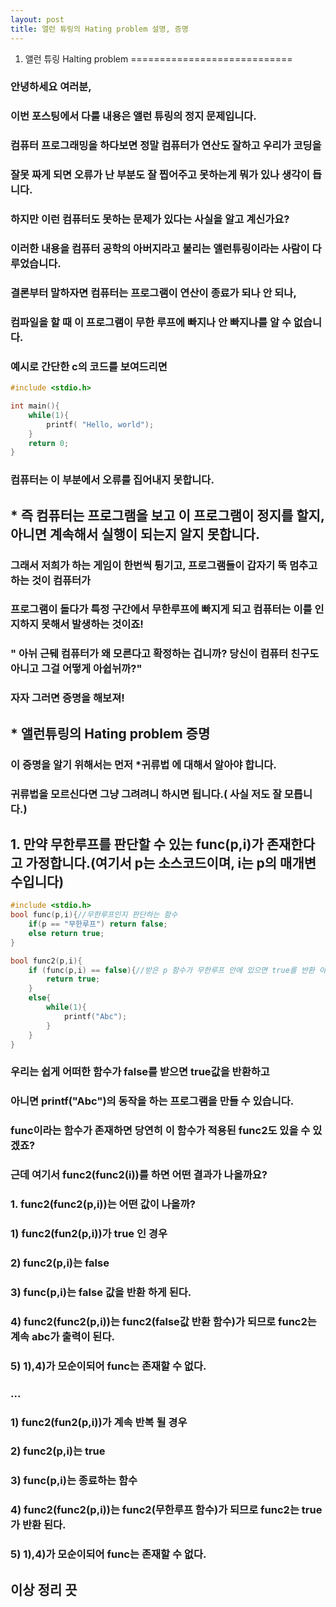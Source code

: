 ```yaml
---
layout: post
title: 앨런 튜링의 Hating problem 설명, 증명
---
```

1. 앨런 튜링 Halting problem
============================
### 안녕하세요 여러분,
### 이번 포스팅에서 다룰 내용은 앨런 튜링의 정지 문제입니다.

### 컴퓨터 프로그래밍을 하다보면 정말 컴퓨터가 연산도 잘하고 우리가 코딩을 
### 잘못 짜게 되면 오류가 난 부분도 잘 찝어주고 못하는게 뭐가 있나 생각이 듭니다.

### 하지만 이런 컴퓨터도 못하는 문제가 있다는 사실을 알고 계신가요?
### 이러한 내용을 컴퓨터 공학의 아버지라고 불리는 앨런튜링이라는 사람이 다루었습니다.

### 결론부터 말하자면 컴퓨터는 프로그램이 연산이 종료가 되나 안 되나,
### 컴파일을 할 때 이 프로그램이 무한 루프에 빠지나 안 빠지나를 알 수 없습니다.

### 예시로 간단한 c의 코드를 보여드리면 

``` c
#include <stdio.h>

int main(){
    while(1){
        printf( "Hello, world"); 
    }
    return 0;
}
```

### 컴퓨터는 이 부분에서 오류를 집어내지 못합니다.

## * 즉 컴퓨터는 프로그램을 보고 이 프로그램이 정지를 할지, 아니면 계속해서 실행이 되는지 알지 못합니다. 

### 그래서 저희가 하는 게임이 한번씩 튕기고, 프로그램들이 갑자기 뚝 멈추고 하는 것이 컴퓨터가
### 프로그램이 돌다가 특정 구간에서 무한루프에 빠지게 되고 컴퓨터는 이를 인지하지 못해서 발생하는 것이죠!

### " 아뉘 근뒈 컴퓨터가 왜 모른다고 확정하는 겁니까? 당신이 컴퓨터 친구도 아니고 그걸 어떻게 아쉽뉘까?"

### 자자 그러면 증명을 해보져!     

## * 앨런튜링의 Hating problem 증명

### 이 증명을 알기 위해서는 먼저  *귀류법 에 대해서 알아야 합니다.
### 귀류법을 모르신다면 그냥 그려려니 하시면 됩니다.( 사실 저도 잘 모릅니다.)

## 1. 만약 무한루프를 판단할 수 있는 func(p,i)가 존재한다고 가정합니다.(여기서 p는 소스코드이며, i는 p의 매개변수입니다)
```c
#include <stdio.h>
bool func(p,i){//무한루프인지 판단하는 함수
    if(p == "무한루프") return false;
    else return true;
}

bool func2(p,i){
    if (func(p,i) == false){//받은 p 함수가 무한루프 안에 있으면 true를 반환 아니면 계속 abc를 출력
        return true;
    }
    else{
        while(1){
            printf("Abc");
        }
    }
}   
```
### 우리는 쉽게 어떠한 함수가 false를 받으면 true값을 반환하고
### 아니면 printf("Abc")의 동작을 하는 프로그램을 만들 수 있습니다.
### func이라는 함수가 존재하면 당연히 이 함수가 적용된 func2도 있을 수 있겠죠?
### 근데 여기서 func2(func2(i))를 하면 어떤 결과가 나올까요?
### 1. func2(func2(p,i))는 어떤 값이 나올까?
### 1) func2(fun2(p,i))가 true 인 경우
### 2) func2(p,i)는 false 
### 3) func(p,i)는 false 값을 반환 하게 된다.
### 4) func2(func2(p,i))는 func2(false값 반환 함수)가 되므로 func2는 계속 abc가 출력이 된다.
### 5) 1),4)가 모순이되어 func는 존재할 수 없다.
### ...
### 1) func2(fun2(p,i))가 계속 반복 될 경우
### 2) func2(p,i)는 true
### 3) func(p,i)는 종료하는 함수
### 4) func2(func2(p,i))는 func2(무한루프 함수)가 되므로 func2는 true가 반환 된다.
### 5) 1),4)가 모순이되어 func는 존재할 수 없다.

## 이상 정리 끗

